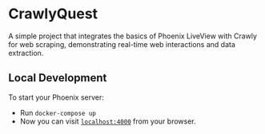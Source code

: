 # CrawlyQuest
A simple project that integrates the basics of Phoenix LiveView with Crawly for web scraping, demonstrating real-time web interactions and data extraction.


## Local Development
To start your Phoenix server:

  * Run `docker-compose up`
  * Now you can visit [`localhost:4000`](http://localhost:4000) from your browser.
